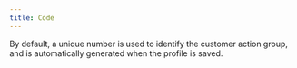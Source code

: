 ```yaml
---
title: Code
---
```



By default, a unique number  is used to identify the customer action group, and is automatically generated  when the profile is saved.

